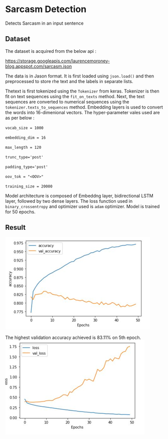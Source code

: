 # Sarcasm Detection
 Detects Sarcasm in an input sentence

## Dataset

The dataset is acquired from the below api :

https://storage.googleapis.com/laurencemoroney-blog.appspot.com/sarcasm.json

The data is in Jason format. It is first loaded using `json.load()` and then preprocessed to store rhe text and the labels in separate lists. 

Thetext is first tokenized using the `Tokenizer` from keras. Tokenizer is then fit on text sequences using the `fit_on_texts` method. Next, the text sequences are converted to numerical sequences using the `tokenizer.texts_to_sequences` method. Embedding layers is used to convert the words into 16-dimenional vectors. The hyper-parameter vales used are as per below :

`vocab_size = 1000`

`embedding_dim = 16`

`max_length = 120`

`trunc_type='post'`

`padding_type='post'`

`oov_tok = "<OOV>"`

`training_size = 20000`

Model architecture is composed of Embeddng layer, bidirectional LSTM layer, followed by two dense layers. The loss function used in `binary_crossentropy` and optimizer used is `adam` optimizer. Model is trained for 50 epochs.

## Result

![Accuracy](https://github.com/parasgulati8/Sarcasm-Detection/blob/master/images/accuracy.JPG)

The highest validation accuracy achieved is 83.11% on 5th epoch. 
![Loss](https://github.com/parasgulati8/Sarcasm-Detection/blob/master/images/loss.JPG)
